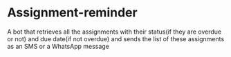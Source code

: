 # Assignment-reminder
A bot that retrieves all the assignments with their status(if they are overdue or not) and due date(if not overdue) and sends the list of these assignments as an SMS or a WhatsApp message
